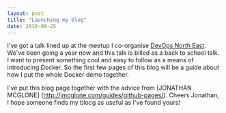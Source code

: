 ```yaml
---
layout: post
title: "Launching my blog"
date: 2016-09-25
---
```


I've got a talk lined up at the meetup I co-organise [DevOps North East](http://www.meetup.com/DevOpsNorthEast). We've been going a year now and this talk is billed as a back to school talk. I want to present something cool and easy to follow as a means of introducing Docker. So the first few pages of this blog will be a guide about how I put the whole Docker demo together.

I've put this blog page together with the advice from [JONATHAN MCGLONE] (http://jmcglone.com/guides/github-pages/). Cheers Jonathan, I hope someone finds my blocg as useful as I've found yours!


